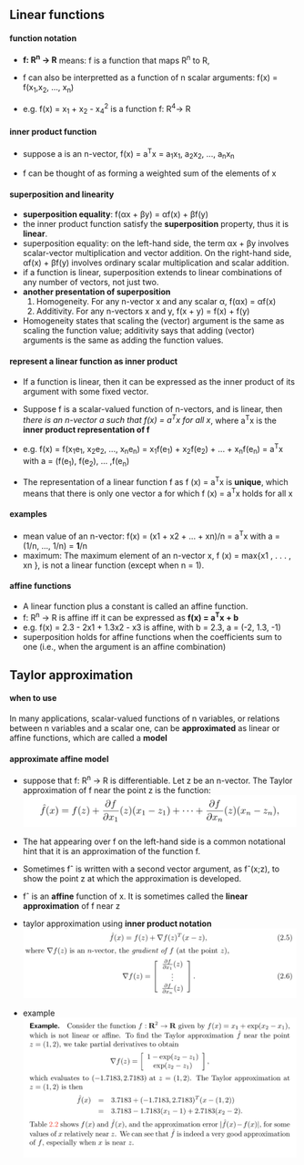 ## Linear functions

#### function notation
* **f: R<sup>n</sup> -> R** means:  f is a function that maps R<sup>n</sup> to R, 

* f can also be interpretted as a function of n scalar arguments: 
    f(x) = f(x<sub>1</sub>,x<sub>2</sub>, ..., x<sub>n</sub>)

* e.g. 
    f(x) = x<sub>1</sub> + x<sub>2</sub> - x<sub>4</sub><sup>2</sup> 
    is a function f: R<sup>4</sup>-> R

#### inner product function
* suppose a is an n-vector, f(x) = a<sup>T</sup>x = a<sub>1</sub>x<sub>1</sub>, a<sub>2</sub>x<sub>2</sub>, ..., a<sub>n</sub>x<sub>n</sub> 

* f can be thought of as forming a weighted sum of the elements of x 

#### superposition and linearity
* **superposition equality**: f(αx + βy) = αf(x) + βf(y)
* the inner product function satisfy the **superposition** property, thus it is **linear**. 
* superposition equality: on the left-hand side, the term αx + βy involves scalar-vector multiplication and vector addition. On the right-hand side, αf(x) + βf(y) involves ordinary scalar multiplication and scalar addition.
* if a function is linear, superposition extends to linear combinations of any number of vectors, not just two. 
* **another presentation of superposition**
    1. Homogeneity. For any n-vector x and any scalar α, f(αx) = αf(x)
    1. Additivity. For any n-vectors x and y, f(x + y) = f(x) + f(y)
* Homogeneity states that scaling the (vector) argument is the same as scaling the function value; additivity says that adding (vector) arguments is the same as adding the function values.

#### represent a linear function as inner product 
* If a function is linear, then it can be expressed as the inner product of its argument with some fixed vector.
* Suppose f is a scalar-valued function of n-vectors, and is linear, then *there is an n-vector a such that f(x) = a<sup>T</sup>x for all x*, where a<sup>T</sup>x is the **inner product representation of f**
* e.g. f(x) = f(x<sub>1</sub>e<sub>1</sub>, x<sub>2</sub>e<sub>2</sub>, ..., x<sub>n</sub>e<sub>n</sub>) 
    = x<sub>1</sub>f(e<sub>1</sub>) + x<sub>2</sub>f(e<sub>2</sub>) + ... + x<sub>n</sub>f(e<sub>n</sub>) 
    = a<sup>T</sup>x
    with a = (f(e<sub>1</sub>), f(e<sub>2</sub>), ... ,f(e<sub>n</sub>) 

* The representation of a linear function f as f (x) = a<sup>T</sup>x is **unique**, which means that there is only one vector a for which f (x) = a<sup>T</sup>x holds for all x

#### examples 
* mean value of an n-vector: 
    f(x) = (x1 + x2 + ... + xn)/n
         = a<sup>T</sup>x with a = (1/n, ..., 1/n) = **1**/n
* maximum: 
    The maximum element of an n-vector x, f (x) = max{x1 , . . . , xn }, is not a linear function (except when n = 1).

#### affine functions 
* A linear function plus a constant is called an affine function.
* f: R<sup>n</sup> -> R is affine iff it can be expressed as **f(x) = a<sup>T</sup>x + b**
* e.g. f(x) = 2.3 - 2x1 + 1.3x2 - x3 is affine, with b = 2.3, a = (-2, 1.3, -1)
* superposition holds for affine functions when the coefficients sum to one (i.e., when the argument is an affine combination)


## Taylor approximation
#### when to use
In many applications, scalar-valued functions of n variables, or relations between n variables and a scalar one, can be **approximated** as linear or affine functions, which are called a **model**

#### approximate affine model
* suppose that f: R<sup>n</sup> -> R is differentiable. Let z be an n-vector. The Taylor approximation of f near the point z is the function: 
![Taylor approximation](taylor.png)

* The hat appearing over f on the left-hand side is a common notational hint that it is an approximation of the function f.

* Sometimes fˆ is written with a second vector argument, as fˆ(x;z), to show the point z at which the approximation is developed.

* fˆ is an **affine** function of x. It is sometimes called the **linear approximation** of f near z

* taylor approximation using **inner product notation** 
![inner product](inner.png)

* example 
![taylor example](example.png)